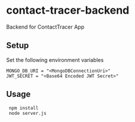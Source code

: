 # contact-tracer-backend
Backend for ContactTracer App

## Setup
Set the following environment variables
```
MONGO_DB_URI = "<MongoDBConnectionUri>"
JWT_SECRET = "<Base64 Encoded JWT Secret>"
```

## Usage
```sh
 npm install
 node server.js
```
